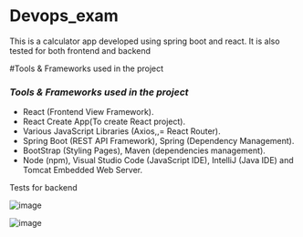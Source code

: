 # Devops_exam
This is a calculator app developed using spring boot and  react. It is also tested for both frontend and backend

#Tools & Frameworks used in the project

### **_Tools & Frameworks used in the project_**
* React (Frontend View Framework).
* React Create App(To create React project).
* Various JavaScript Libraries (Axios,,= React Router).
* Spring Boot (REST API Framework), Spring (Dependency Management).
* BootStrap (Styling Pages), Maven (dependencies management).
* Node (npm), Visual Studio Code (JavaScript IDE), IntelliJ (Java IDE) and Tomcat Embedded Web Server.





Tests for backend

![image](https://user-images.githubusercontent.com/79269286/207268845-f98002ef-18d1-41d6-8a3d-3889b49b9bf4.png)


![image](https://user-images.githubusercontent.com/79269286/207268575-e7b70768-e2ab-4e9d-b3df-47eff487f6cb.png)

